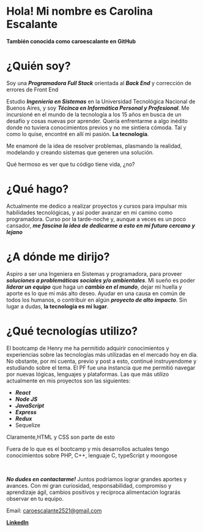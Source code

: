 # Hola! Mi nombre es Carolina Escalante
**También conocida como caroescalante en GitHub**

# ¿Quién soy?
Soy una ***Programadora Full Stack*** orientada al ***Back End*** y corrección de errores de Front End

Estudio ***Ingeniería en Sistemas*** en la Universidad Tecnológica Nacional de Buenos Aires, y soy ***Técinca en Informática Personal y Profesional***.
Me incursioné en el mundo de la tecnología a los 15 años en busca de un desafío y cosas nuevas por aprender. Quería enfrentarme a algo inédito donde no tuviera conocimientos previos y no me sintiera cómoda. Tal y como lo quise, encontré en allí mi pasión. 
**La tecnología**.

Me enamoré de la idea de resolver problemas, plasmando la realidad, modelando y creando sistemas que generen una solución.

Qué hermoso es ver que tu código tiene vida, ¿no?

# ¿Qué hago?
Actualmente me dedico a realizar proyectos y cursos para impulsar mis habilidades tecnológicas, y así poder avanzar en mi camino como programadora. Curso por la tarde-noche y, aunque a veces es un poco cansador, ***me fascina la idea de dedicarme a esto en mi futuro cercano y lejano***

# ¿A dónde me dirijo?

Aspiro a ser una Ingeniera en Sistemas y programadora, para proveer ***soluciones a problemáticas sociales y/o ambientales***. Mi sueño es poder ***liderar un equipo*** que haga un ***cambio en el mundo***, dejar mi huella y aporte es lo que mi más alto deseo. Ayudar en una causa en común de todos los humanos, o contribuir en algún ***proyecto de alto impacto***. Sin lugar a dudas, **la tecnología es mi lugar**.

# ¿Qué tecnologías utilizo?

El bootcamp de Henry me ha permitido adquirir conocimientos y experiencias sobre las tecnologías más utilizadas en el mercado hoy en día. No obstante, por mi cuenta, previo y post a esto, continué instruyendome y estudiando sobre el tema. El PF fue una instancia que me permitió navegar por nuevas lógicas, lenguajes y plataformas.
Las que más utilizo actualmente en mis proyectos son las siguientes:

- ***React***
- ***Node JS***
- ***JavaScript***
- ***Express***
- ***Redux***
- Sequelize

Claramente,HTML y CSS son parte de esto

Fuera de lo que es el bootcamp y mis desarrollos actuales tengo conocimientos sobre PHP, C++, lenguaje C, typeScript y moongose



<br/>

***No dudes en contactarme!***
Juntos podríamos lograr grandes aportes y avances. Con mi gran curiosidad, responsabilidad, compromiso y aprendizaje ágil, cambios positivos y recíproca alimentación lograrás observar en tu equipo.

Email: caroescalante2521@gmail.com

[**LinkedIn**](https://www.linkedin.com/in/carolina-escalante-548888201/)

